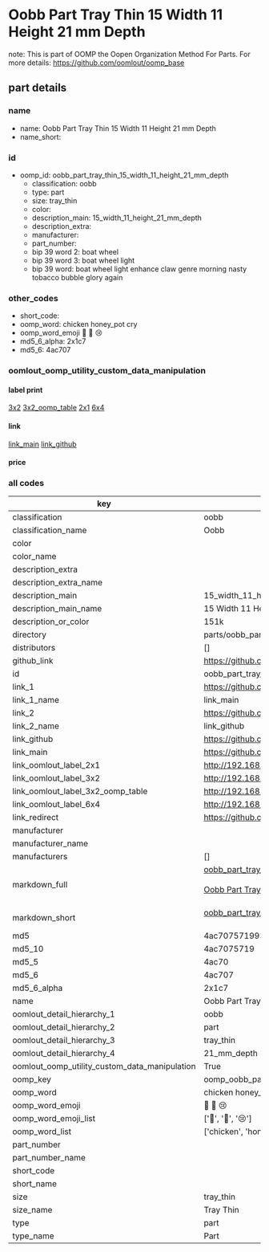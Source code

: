 # Oobb Part Tray Thin 15 Width 11 Height 21 mm Depth  

note: This is part of OOMP the Oopen Organization Method For Parts. For more details: https://github.com/oomlout/oomp_base

##  part details
  







### name
* name: Oobb Part Tray Thin 15 Width 11 Height 21 mm Depth
* name_short: 
### id
* oomp_id: oobb_part_tray_thin_15_width_11_height_21_mm_depth
  * classification: oobb
  * type: part
  * size: tray_thin
  * color: 
  * description_main: 15_width_11_height_21_mm_depth
  * description_extra: 
  * manufacturer: 
  * part_number: 
  * bip 39 word 2: boat wheel
  * bip 39 word 3: boat wheel light
  * bip 39 word: boat wheel light enhance claw genre morning nasty tobacco bubble glory again

### other_codes
* short_code: 
* oomp_word: chicken honey_pot cry
* oomp_word_emoji :chicken: :honey_pot: :cry:
* md5_6_alpha: 2x1c7
* md5_6: 4ac707






### oomlout_oomp_utility_custom_data_manipulation
#### label print
[3x2](http://192.168.1.245:1112/?label=oomp%202x1c7)
[3x2_oomp_table](http://192.168.1.108:1112/?label=oomp%202x1c7)
[2x1](http://192.168.1.242:1112/?label=oomp%202x1c7)
[6x4](http://192.168.1.55:1112/?label=oomp%202x1c7)    

#### link

[link_main](https://github.com/oomlout/oomlout_oomp_version_1_messy/tree/main/parts/oobb_part_tray_thin_15_width_11_height_21_mm_depth) [link_github](https://github.com/oomlout/oomlout_oomp_version_1_messy/tree/main/parts/oobb_part_tray_thin_15_width_11_height_21_mm_depth)                             

#### price







### all codes 
| key | value |  
| --- | --- |  
| classification | oobb |  
| classification_name | Oobb |  
| color |  |  
| color_name |  |  
| description_extra |  |  
| description_extra_name |  |  
| description_main | 15_width_11_height_21_mm_depth |  
| description_main_name | 15 Width 11 Height 21 mm Depth |  
| description_or_color | 151k |  
| directory | parts/oobb_part_tray_thin_15_width_11_height_21_mm_depth |  
| distributors | [] |  
| github_link | https://github.com/oomlout/oomlout_oomp_part_src/tree/main/parts/oobb_part_tray_thin_15_width_11_height_21_mm_depth |  
| id | oobb_part_tray_thin_15_width_11_height_21_mm_depth |  
| link_1 | https://github.com/oomlout/oomlout_oomp_version_1_messy/tree/main/parts/oobb_part_tray_thin_15_width_11_height_21_mm_depth |  
| link_1_name | link_main |  
| link_2 | https://github.com/oomlout/oomlout_oomp_version_1_messy/tree/main/parts/oobb_part_tray_thin_15_width_11_height_21_mm_depth |  
| link_2_name | link_github |  
| link_github | https://github.com/oomlout/oomlout_oomp_version_1_messy/tree/main/parts/oobb_part_tray_thin_15_width_11_height_21_mm_depth |  
| link_main | https://github.com/oomlout/oomlout_oomp_version_1_messy/tree/main/parts/oobb_part_tray_thin_15_width_11_height_21_mm_depth |  
| link_oomlout_label_2x1 | http://192.168.1.242:1112/?label=oomp%202x1c7 |  
| link_oomlout_label_3x2 | http://192.168.1.245:1112/?label=oomp%202x1c7 |  
| link_oomlout_label_3x2_oomp_table | http://192.168.1.108:1112/?label=oomp%202x1c7 |  
| link_oomlout_label_6x4 | http://192.168.1.55:1112/?label=oomp%202x1c7 |  
| link_redirect | https://github.com/oomlout/oomlout_oomp_version_1_messy/tree/main/parts/oobb_part_tray_thin_15_width_11_height_21_mm_depth |  
| manufacturer |  |  
| manufacturer_name |  |  
| manufacturers | [] |  
| markdown_full | [oobb_part_tray_thin_15_width_11_height_21_mm_depth](none)<br>[](none)<br>[Oobb Part Tray Thin 15 Width 11 Height 21 Mm Depth](none)<br><br> |  
| markdown_short | [oobb_part_tray_thin_15_width_11_height_21_mm_depth](none)<br><br> |  
| md5 | 4ac70757199331fd841504a9033e80c6 |  
| md5_10 | 4ac7075719 |  
| md5_5 | 4ac70 |  
| md5_6 | 4ac707 |  
| md5_6_alpha | 2x1c7 |  
| name | Oobb Part Tray Thin 15 Width 11 Height 21 mm Depth |  
| oomlout_detail_hierarchy_1 | oobb |  
| oomlout_detail_hierarchy_2 | part |  
| oomlout_detail_hierarchy_3 | tray_thin |  
| oomlout_detail_hierarchy_4 | 21_mm_depth |  
| oomlout_oomp_utility_custom_data_manipulation | True |  
| oomp_key | oomp_oobb_part_tray_thin_15_width_11_height_21_mm_depth |  
| oomp_word | chicken honey_pot cry |  
| oomp_word_emoji | :chicken: :honey_pot: :cry: |  
| oomp_word_emoji_list | [':chicken:', ':honey_pot:', ':cry:'] |  
| oomp_word_list | ['chicken', 'honey_pot', 'cry'] |  
| part_number |  |  
| part_number_name |  |  
| short_code |  |  
| short_name |  |  
| size | tray_thin |  
| size_name | Tray Thin |  
| type | part |  
| type_name | Part |  
